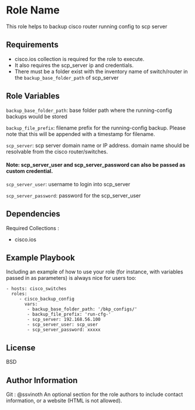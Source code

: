 Role Name
=========

This role helps to backup cisco router running config to scp server

Requirements
------------

- cisco.ios collection is required for the role to execute.
- It also requires the scp_server ip and credentials.
- There must be a folder exist with the inventory name of switch/router in the `backup_base_folder_path` of scp_server

Role Variables
--------------

`backup_base_folder_path`: base folder path where the running-config backups would be stored

`backup_file_prefix`: filename prefix for the running-config backup. Please note that this will be appended with a timestamp for filename.

`scp_server`: scp server domain name or IP address. domain name should be resolvable from the cisco router/switches. 
#### Note: scp_server_user and scp_server_password can also be passed as custom credential.
`scp_server_user`: username to login into scp_server

`scp_server_password`: password for the scp_server_user


Dependencies
------------

Required Collections : 
  - cisco.ios

Example Playbook
----------------

Including an example of how to use your role (for instance, with variables passed in as parameters) is always nice for users too:

    - hosts: cisco_switches
      roles:
         - cisco_backup_config
           vars:
            - backup_base_folder_path: '/bkp_configs/'
            - backup_file_prefix: 'run-cfg-'
            - scp_server: 192.168.56.100
            - scp_server_user: scp_user
            - scp_server_password: xxxxx

License
-------

BSD

Author Information
------------------
Git : @ssvinoth
An optional section for the role authors to include contact information, or a website (HTML is not allowed).

